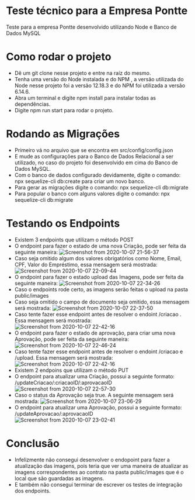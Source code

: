 # Teste técnico para a Empresa Pontte

Teste para a empresa Pontte desenvolvido utilizando Node e Banco de Dados MySQL 

# Como rodar o projeto

- Dê um git clone nesse projeto e entre na raíz do mesmo.
- Tenha uma versão do Node instalada e do NPM , a versão utilizada do Node nesse projeto foi a versão 12.18.3 e do NPM foi utilizada a versão 6.14.6.
- Abra um terminal e digite npm install para instalar todas as dependências. 
- Digite npm run start para rodar o projeto. 

# Rodando as Migrações

- Primeiro vá no arquivo que se encontra em src/config/config.json
- E mude as configurações para o Banco de Dados Relacional a ser utilizado, no caso do projeto foi desenvolvido em cima do Banco de Dados MySQL.
- Com o banco de dados configurado devidamente, digite o comando: npx sequelize-cli db:create para criar um novo banco. 
- Para gerar as migrações digite o comando: npx sequelize-cli db:migrate
- Para popular o banco com alguns valores digite o comando: npx sequelize-cli db:migrate

# Testando os Endpoints 
- Existem 3 endpoints que utilizam o método POST 
- O endpoint para fazer o estado de uma nova Criação, pode ser feita da seguinte maneira: 
![Screenshot from 2020-10-07 21-56-37](https://user-images.githubusercontent.com/18682770/95403452-a5153f00-08e8-11eb-96c3-4d2bf4576fef.png)
- Caso seja omitido algum dos valores obrigatórios como Nome, Email, CPF, Valor do Empréstimo, essa mensagem será mostrada: 
![Screenshot from 2020-10-07 22-09-44](https://user-images.githubusercontent.com/18682770/95403952-17d2ea00-08ea-11eb-935f-4135a61f172a.png)
- O endpoint para fazer o estado upload das Imagens, pode ser feita da seguinte maneira:
![Screenshot from 2020-10-07 22-34-26](https://user-images.githubusercontent.com/18682770/95405128-50c08e00-08ed-11eb-9361-7fc3b0fa048d.png)
- Caso o endpoints rode certo, as imagens serão feitas o upload na pasta public/images
- Caso seja omitido o campo de documento seja omitido, essa mensagem será mostrada:
![Screenshot from 2020-10-07 22-37-50](https://user-images.githubusercontent.com/18682770/95405285-c7f62200-08ed-11eb-9af2-2808492d5763.png)
- Caso tente fazer esse endpoint antes de resolver o endoint /criacao . Essa mensagem será mostrada:
![Screenshot from 2020-10-07 22-42-16](https://user-images.githubusercontent.com/18682770/95405510-62566580-08ee-11eb-8ecd-165234760853.png)
- O endpoint para fazer o estado de aprovação, para criar uma nova Aprovação, pode ser feita da seguinte maneira:
![Screenshot from 2020-10-07 22-46-24](https://user-images.githubusercontent.com/18682770/95405872-55864180-08ef-11eb-9da8-a67a7192dfc6.png)
- Caso tente fazer esse endpoint antes de resolver o endoint /criacao e /upload. Essa mensagem será mostrada:
![Screenshot from 2020-10-07 22-42-16](https://user-images.githubusercontent.com/18682770/95405510-62566580-08ee-11eb-8ecd-165234760853.png)
- Existem 2 endpoins que utilizam o método PUT
- O endpoint para atualizar uma Criação, possui a seguinte formato: /updateCriacao/:criacaoID/:aprovacaoID
![Screenshot from 2020-10-07 22-57-30](https://user-images.githubusercontent.com/18682770/95406337-8f0b7c80-08f0-11eb-8e6e-a1e2a59f7833.png)
- Caso o status da Aprovação seja true. A seguinte mensagem será mostrada:
![Screenshot from 2020-10-07 23-06-29](https://user-images.githubusercontent.com/18682770/95406857-d6463d00-08f1-11eb-9847-d63045d0fefd.png)
- O endpoint para atualizar uma Aprovação, possui a seguinte formato: /updateAprovacao/:aprovacaoID
![Screenshot from 2020-10-07 23-02-41](https://user-images.githubusercontent.com/18682770/95406646-430d0780-08f1-11eb-98de-3b32a05870da.png)

# Conclusão
- Infelizmente não consegui desenvolver o endopoint para fazer a atualização das imagens, pois teria que ver uma maneira de atualizar as imagens correspondentes ao contrato na pasta public/images que é o local que são guardadas as imagens.
- E também não consegui terminar de escrever os testes de integração dos endpoints. 





